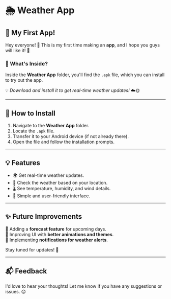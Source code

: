 # 🌦️ Weather App

## 📱 My First App!

Hey everyone! 🎉 This is my first time making an **app**, and I hope you guys will like it! 🚀

### 📂 What's Inside?

Inside the **Weather App** folder, you'll find the `.apk` file, which you can install to try out the app. 

💡 *Download and install it to get real-time weather updates!* ☁️🌞

---

## 🚀 How to Install

1. Navigate to the **Weather App** folder.
2. Locate the `.apk` file.
3. Transfer it to your Android device (if not already there).
4. Open the file and follow the installation prompts.

---

## 💡 Features

- 🌍 Get real-time weather updates.
- 📍 Check the weather based on your location.
- 🌡️ See temperature, humidity, and wind details.
- 🎨 Simple and user-friendly interface.

---

## ✨ Future Improvements

🔹 Adding a **forecast feature** for upcoming days.  
🔹 Improving UI with **better animations and themes**.  
🔹 Implementing **notifications for weather alerts**.  

Stay tuned for updates! 🚀

---

## 📬 Feedback

I'd love to hear your thoughts! Let me know if you have any suggestions or issues. 😊


